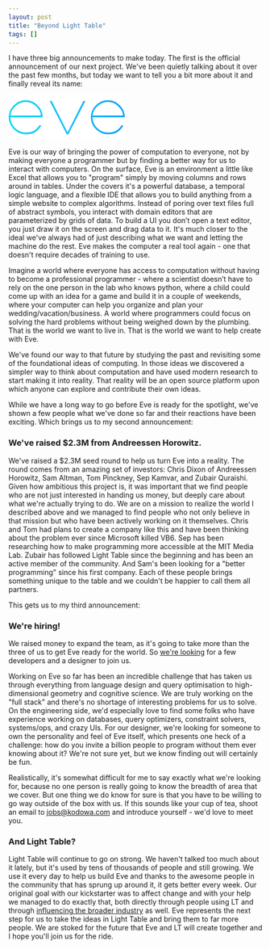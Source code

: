 ```yaml
---
layout: post
title: "Beyond Light Table"
tags: []
---
```


I have three big announcements to make today. The first is the official announcement of our next project. We've been quietly talking about it over the past few months, but today we want to tell you a bit more about it and finally reveal its name:

![eve](/images/eve/logo2.png)

Eve is our way of bringing the power of computation to everyone, not by making everyone a programmer but by finding a better way for us to interact with computers. On the surface, Eve is an environment a little like Excel that allows you to "program" simply by moving columns and rows around in tables. Under the covers it's a powerful database, a temporal logic language, and a flexible IDE that allows you to build anything from a simple website to complex algorithms. Instead of poring over text files full of abstract symbols, you interact with domain editors that are parameterized by grids of data. To build a UI you don’t open a text editor, you just draw it on the screen and drag data to it. It's much closer to the ideal we've always had of just describing what we want and letting the machine do the rest. Eve makes the computer a real tool again - one that doesn't require decades of training to use.

Imagine a world where everyone has access to computation without having to become a professional programmer - where a scientist doesn’t have to rely on the one person in the lab who knows python, where a child could come up with an idea for a game and build it in a couple of weekends, where your computer can help you organize and plan your wedding/vacation/business. A world where programmers could focus on solving the hard problems without being weighed down by the plumbing. That is the world we want to live in. That is the world we want to help create with Eve.

We've found our way to that future by studying the past and revisiting some of the foundational ideas of computing. In those ideas we discovered a simpler way to think about computation and have used modern research to start making it into reality. That reality will be an open source platform upon which anyone can explore and contribute their own ideas.

While we have a long way to go before Eve is ready for the spotlight, we've shown a few people what we've done so far and their reactions have been exciting. Which brings us to my second announcement:

### We've raised $2.3M from Andreessen Horowitz.

We've raised a $2.3M seed round to help us turn Eve into a reality. The round comes from an amazing set of investors: Chris Dixon of Andreessen Horowitz, Sam Altman, Tom Pinckney, Sep Kamvar, and Zubair Quraishi. Given how ambitious this project is, it was important that we find people who are not just interested in handing us money, but deeply care about what we're actually trying to do. We are on a mission to realize the world I described above and we managed to find people who not only believe in that mission but who have been actively working on it themselves. Chris and Tom had plans to create a company like this and have been thinking about the problem ever since Microsoft killed VB6. Sep has been researching how to make programming more accessible at the MIT Media Lab. Zubair has followed Light Table since the beginning and has been an active member of the community. And Sam's been looking for a "better programming" since his first company. Each of these people brings something unique to the table and we couldn't be happier to call them all partners.

This gets us to my third announcement:

### We're hiring!

We raised money to expand the team, as it's going to take more than the three of us to get Eve ready for the world. So [we're looking](http://www.lighttable.com/hiring) for a few developers and a designer to join us.

Working on Eve so far has been an incredible challenge that has taken us through everything from language design and query optimisation to high-dimensional geometry and cognitive science. We are truly working on the "full stack" and there's no shortage of interesting problems for us to solve. On the engineering side, we'd especially love to find some folks who have experience working on databases, query optimizers, constraint solvers, systems/ops, and crazy UIs. For our designer, we're looking for someone to own the personality and feel of Eve itself, which presents one heck of a challenge: how do you invite a billion people to program without them ever knowing about it? We're not sure yet, but we know finding out will certainly be fun.

Realistically, it's somewhat difficult for me to say exactly what we're looking for, because no one person is really going to know the breadth of area that we cover. But one thing we do know for sure is that you have to be willing to go way outside of the box with us. If this sounds like your cup of tea, shoot an email to [jobs@kodowa.com](mailto:jobs@kodowa.com) and introduce yourself - we'd love to meet you.

### And Light Table?

Light Table will continue to go on strong. We haven't talked too much about it lately, but it's used by tens of thousands of people and still growing. We use it every day to help us build Eve and thanks to the awesome people in the community that has sprung up around it, it gets better every week. Our original goal with our kickstarter was to affect change and with your help we managed to do exactly that, both directly through people using LT and through [influencing the broader industry][ltapple] as well. Eve represents the next step for us to take the ideas in Light Table and bring them to far more people. We are stoked for the future that Eve and LT will create together and I hope you'll join us for the ride.

[ltapple]: http://www.lighttable.com/2014/06/10/light-table-and-apples-swift/
